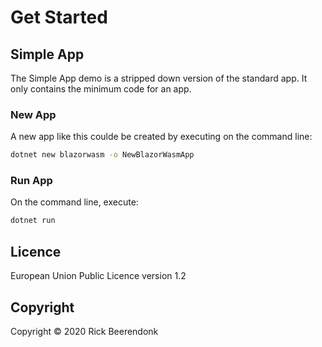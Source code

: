 # Get Started

## Simple App

The Simple App demo is a stripped down version of the standard app. It only contains the minimum code for an app.

### New App

A new app like this coulde be created by executing on the command line:

```zsh
dotnet new blazorwasm -o NewBlazorWasmApp
```

### Run App

On the command line, execute:

```zsh
dotnet run
```

## Licence

European Union Public Licence version 1.2

## Copyright

Copyright © 2020 Rick Beerendonk
